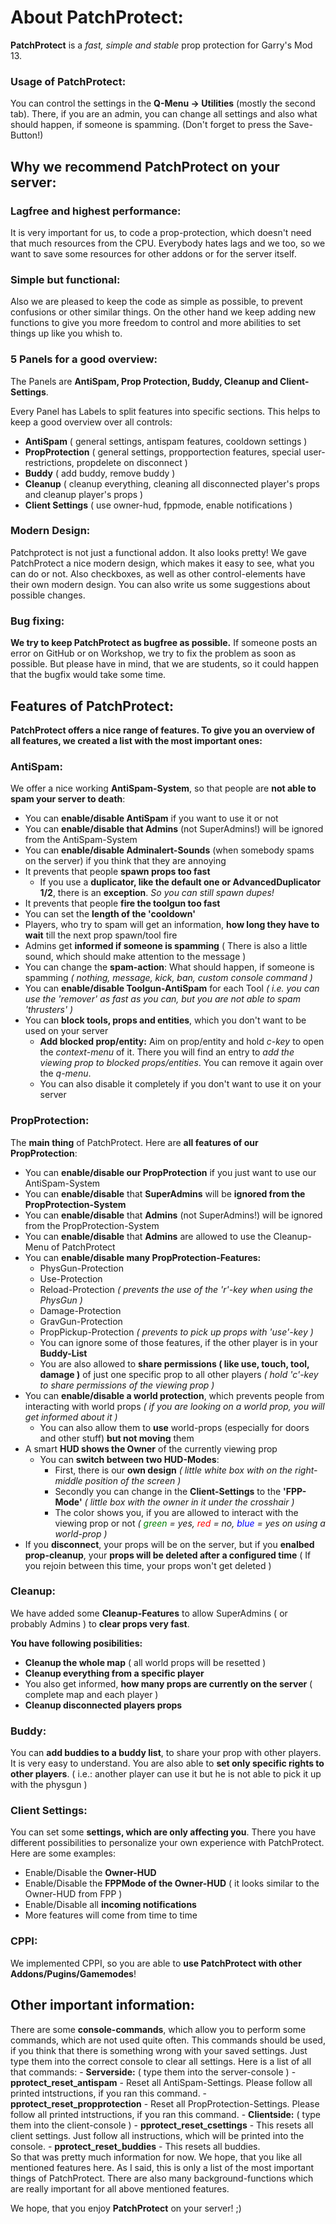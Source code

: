<h1>About PatchProtect:</h1>

<b>PatchProtect</b> is a <i>fast, simple and stable</i> prop protection for Garry's Mod 13.

<h3>Usage of PatchProtect:</h3>
You can control the settings in the <b>Q-Menu -> Utilities</b> (mostly the second tab). There, if you are an admin, you can change all settings and also what should happen, if someone is spamming. (Don't forget to press the Save-Button!)


<h2>Why we recommend PatchProtect on your server:</h2>

<h3>Lagfree and highest performance:</h3>
It is very important for us, to code a prop-protection, which doesn't need that much resources from the CPU.
Everybody hates lags and we too, so we want to save some resources for other addons or for the server itself.

<h3>Simple but functional:</h3>
Also we are pleased to keep the code as simple as possible, to prevent confusions or other similar things.
On the other hand we keep adding new functions to give you more freedom to control and more abilities to set things up like you whish to.

<h3>5 Panels for a good overview:</h3>
The Panels are <b>AntiSpam, Prop Protection, Buddy, Cleanup and Client-Settings</b>.

Every Panel has Labels to split features into specific sections. This helps to keep a good overview over all controls:

- <b>AntiSpam</b> ( general settings, antispam features, cooldown settings )
- <b>PropProtection</b> ( general settings, propportection features, special user-restrictions, propdelete on disconnect )
- <b>Buddy</b> ( add buddy, remove buddy )
- <b>Cleanup</b> ( cleanup everything, cleaning all disconnected player's props and cleanup player's props )
- <b>Client Settings</b> ( use owner-hud, fppmode, enable notifications )

<h3>Modern Design:</h3>
Patchprotect is not just a functional addon. It also looks pretty! We gave PatchProtect a nice modern design, which makes it easy to see, what you can do or not. Also checkboxes, as well as other control-elements have their own modern design.
You can also write us some suggestions about possible changes.

<h3>Bug fixing:</h3>
<b>We try to keep PatchProtect as bugfree as possible.</b>
If someone posts an error on GitHub or on Workshop, we try to fix the problem as soon as possible. But please have in mind, that we are students, so it could happen that the bugfix would take some time.


<h2>Features of PatchProtect:</h2>

<b>PatchProtect offers a nice range of features. To give you an overview of all features, we created a list with the most important ones:</b>

<h3>AntiSpam:</h3>
We offer a nice working <b>AntiSpam-System</b>, so that people are <b>not able to spam your server to death</b>:

- You can <b>enable/disable AntiSpam</b> if you want to use it or not
- You can <b>enable/disable that Admins</b> (not SuperAdmins!) will be ignored from the AntiSpam-System
- You can <b>enable/disable Adminalert-Sounds</b> (when somebody spams on the server) if you think that they are annoying
- It prevents that people <b>spawn props too fast</b>
	- If you use a <b>duplicator, like the default one or AdvancedDuplicator 1/2</b>, there is an <b>exception</b>. <i>So you can still spawn dupes!</i>
- It prevents that people <b>fire the toolgun too fast</b>
- You can set the <b>length of the 'cooldown'</b>
- Players, who try to spam will get an information, <b>how long they have to wait</b> till the next prop spawn/tool fire
- Admins get <b>informed if someone is spamming</b> ( There is also a little sound, which should make attention to the message )
- You can change the <b>spam-action</b>: What should happen, if someone is spamming <i>( nothing, message, kick, ban, custom console command )</i>
- You can <b>enable/disable Toolgun-AntiSpam</b> for each Tool <i>( i.e. you can use the 'remover' as fast as you can, but you are not able to spam 'thrusters' )</i>
- You can <b>block tools, props and entities</b>, which you don't want to be used on your server
	- <b>Add blocked prop/entity:</b> Aim on prop/entity and hold <i>c-key</i> to open the <i>context-menu</i> of it. There you will find an entry to <i>add the viewing prop to blocked props/entities</i>. You can remove it again over the <i>q-menu</i>.
	- You can also disable it completely if you don't want to use it on your server

<h3>PropProtection:</h3>
The <b>main thing</b> of PatchProtect.
Here are <b>all features of our PropProtection</b>:

- You can <b>enable/disable our PropProtection</b> if you just want to use our AntiSpam-System
- You can <b>enable/disable</b> that <b>SuperAdmins</b> will be <b>ignored from the PropProtection-System</b>
- You can <b>enable/disable</b> that <b>Admins</b> (not SuperAdmins!) will be ignored from the PropProtection-System
- You can <b>enable/disable</b> that <b>Admins</b> are allowed to use the Cleanup-Menu of PatchProtect
- You can <b>enable/disable many PropProtection-Features:</b>
	- PhysGun-Protection
	- Use-Protection
	- Reload-Protection <i>( prevents the use of the 'r'-key when using the PhysGun )</i>
	- Damage-Protection
	- GravGun-Protection
	- PropPickup-Protection <i>( prevents to pick up props with 'use'-key )</i>
	- You can ignore some of those features, if the other player is in your <b>Buddy-List</b>
	- You are also allowed to <b>share permissions ( like use, touch, tool, damage )</b> of just one specific prop to all other players <i>( hold 'c'-key to share permissions of the viewing prop )</i>
- You can <b>enable/disable a world protection</b>, which prevents people from interacting with world props <i>( if you are looking on a world prop, you will get informed about it )</i>
	- You can also allow them to <b>use</b> world-props (especially for doors and other stuff) <b>but not moving</b> them
- A smart <b>HUD shows the Owner</b> of the currently viewing prop
	- You can <b>switch between two HUD-Modes</b>:
		- First, there is our <b>own design</b> <i>( little white box with on the right-middle position of the screen )</i>
		- Secondly you can change in the <b>Client-Settings</b> to the <b>'FPP-Mode'</b> <i>( little box with the owner in it under the crosshair )</i>
		- The color shows you, if you are allowed to interact with the viewing prop or not <i>( <span style="color: green;">green</span> = yes, <span style="color: red;">red</span> = no, <span style="color: blue;">blue</span> = yes on using a world-prop )</i>
- If you <b>disconnect</b>, your props will be on the server, but if you <b>enalbed prop-cleanup</b>, your <b>props will be deleted after a configured time</b> ( If you rejoin between this time, your props won't get deleted )

<h3>Cleanup:</h3>
We have added some <b>Cleanup-Features</b> to allow SuperAdmins ( or probably Admins ) to <b>clear props very fast</b>.

<b>You have following posibilities:</b>

- <b>Cleanup the whole map</b> ( all world props will be resetted )
- <b>Cleanup everything from a specific player</b>
- You also get informed, <b>how many props are currently on the server</b> ( complete map and each player )
- <b>Cleanup disconnected players props</b>

<h3>Buddy:</h3>
You can <b>add buddies to a buddy list</b>, to share your prop with other players. It is very easy to understand.
You are also able to <b>set only specific rights to other players</b>. ( i.e.: another player can use it but he is not able to pick it up with the physgun )

<h3>Client Settings:</h3>
You can set some <b>settings, which are only affecting you</b>. There you have different possibilities to personalize your own experience with PatchProtect. Here are some examples:

- Enable/Disable the <b>Owner-HUD</b>
- Enable/Disable the <b>FPPMode of the Owner-HUD</b> ( it looks similar to the Owner-HUD from FPP )
- Enable/Disable all <b>incoming notifications</b>
- More features will come from time to time

<h3>CPPI:</h3>
We implemented CPPI, so you are able to <b>use PatchProtect with other Addons/Pugins/Gamemodes</b>!

<h2>Other important information:</h2>
There are some <b>console-commands</b>, which allow you to perform some commands, which are not used quite often. This commands should be used, if you think that there is something wrong with your saved settings. Just type them into the correct console to clear all settings.
Here is a list of all that commands:
- <b>Serverside:</b> ( type them into the server-console )
	- <b>pprotect_reset_antispam</b> - Reset all AntiSpam-Settings. Please follow all printed intstructions, if you ran this command.
	- <b>pprotect_reset_propprotection</b> - Reset all PropProtection-Settings. Please follow all printed intstructions, if you ran this command.
- <b>Clientside:</b> ( type them into the client-console )
	- <b>pprotect_reset_csettings</b> - This resets all client settings. Just follow all instructions, which will be printed into the console.
	- <b>pprotect_reset_buddies</b> - This resets all buddies.

<br>
So that was pretty much information for now. We hope, that you like all mentioned features here. As I said, this is only a list of the most important things of PatchProtect. There are also many background-functions which are really important for all above mentioned features.

We hope, that you enjoy <b>PatchProtect</b> on your server! ;)
